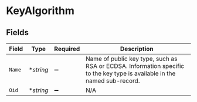 # KeyAlgorithm


## Fields

| Field                                                                                                                     | Type                                                                                                                      | Required                                                                                                                  | Description                                                                                                               |
| ------------------------------------------------------------------------------------------------------------------------- | ------------------------------------------------------------------------------------------------------------------------- | ------------------------------------------------------------------------------------------------------------------------- | ------------------------------------------------------------------------------------------------------------------------- |
| `Name`                                                                                                                    | **string*                                                                                                                 | :heavy_minus_sign:                                                                                                        | Name of public key type, such as RSA or ECDSA. Information specific to the key type is available in the named sub-record. |
| `Oid`                                                                                                                     | **string*                                                                                                                 | :heavy_minus_sign:                                                                                                        | N/A                                                                                                                       |